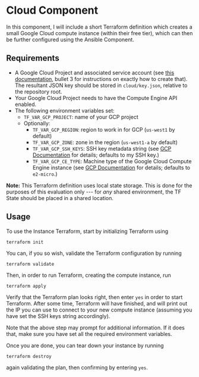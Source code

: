 # Cloud Component

In this component, I will include a short Terraform definition which creates a small
Google Cloud compute instance (within their free tier), which can then be further
configured using the Ansible Component.

## Requirements

* A Google Cloud Project and associated service account (see [this
  documentation](https://developer.hashicorp.com/terraform/tutorials/gcp-get-started/google-cloud-platform-build#set-up-gcp),
  bullet 3 for instructions on exactly how to create that). The resultant JSON key
  should be stored in `cloud/key.json`, relative to the repository root.
* Your Google Cloud Project needs to have the Compute Engine API enabled.
* The following environment variables set:
  * `TF_VAR_GCP_PROJECT`: name of your GCP project
  * Optionally:
    * `TF_VAR_GCP_REGION`: region to work in for GCP (`us-west1` by default)
    * `TF_VAR_GCP_ZONE`: zone in the region (`us-west1-a` by default)
    * `TF_VAR_GCP_SSH_KEYS`: SSH key metadata string (see [GCP
    Documentation](https://cloud.google.com/compute/docs/metadata/default-metadata-values#project-attributes-metadata)
    for details; defaults to my SSH key.)
    * `TF_VAR_GCP_CE_TYPE`: Machine type of the Google Cloud Compute Engine instance
    (see [GCP
    Documentation](https://cloud.google.com/compute/docs/general-purpose-machines#e2-shared-core)
    for details; defaults to `e2-micro`.)

**Note:** This Terraform definition uses local state storage. This is done for the
purposes of this evaluation only --- for _any_ shared environment, the TF State should
be placed in a shared location.

## Usage

To use the Instance Terraform, start by initializing Terraform using
```
terraform init
```

You can, if you so wish, validate the Terraform configuration by running
```
terraform validate
```

Then, in order to run Terraform, creating the compute instance, run
```
terraform apply
```
Verify that the Terraform plan looks right, then enter `yes` in order to start
Terraform. After some time, Terraform will have finished, and will print out the IP you
can use to connect to your new compute instance (assuming you have set the SSH keys
string accordingly).

Note that the above step may prompt for additional information. If it does that, make
sure you have set all the required environment variables.

Once you are done, you can tear down your instance by running
```
terraform destroy
```
again validating the plan, then confirming by entering `yes`.
